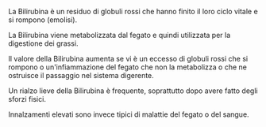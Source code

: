 La Bilirubina è un residuo di globuli rossi che hanno finito il loro ciclo vitale e si rompono (emolisi).

La Bilirubina viene metabolizzata dal fegato e quindi utilizzata per la digestione dei grassi.

Il valore della Bilirubina aumenta se vi è un eccesso di globuli rossi che si rompono o un'infiammazione del fegato che non la metabolizza o che ne ostruisce il passaggio nel sistema digerente. 

Un rialzo lieve della Bilirubina è frequente, soprattutto dopo avere fatto degli sforzi fisici.

Innalzamenti elevati sono invece tipici di malattie del fegato o del sangue.